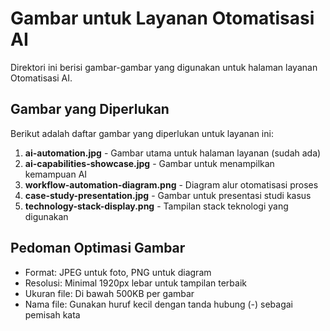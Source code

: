 # Gambar untuk Layanan Otomatisasi AI

Direktori ini berisi gambar-gambar yang digunakan untuk halaman layanan Otomatisasi AI.

## Gambar yang Diperlukan

Berikut adalah daftar gambar yang diperlukan untuk layanan ini:

1. **ai-automation.jpg** - Gambar utama untuk halaman layanan (sudah ada)
2. **ai-capabilities-showcase.jpg** - Gambar untuk menampilkan kemampuan AI
3. **workflow-automation-diagram.png** - Diagram alur otomatisasi proses
4. **case-study-presentation.jpg** - Gambar untuk presentasi studi kasus
5. **technology-stack-display.png** - Tampilan stack teknologi yang digunakan

## Pedoman Optimasi Gambar

- Format: JPEG untuk foto, PNG untuk diagram
- Resolusi: Minimal 1920px lebar untuk tampilan terbaik
- Ukuran file: Di bawah 500KB per gambar
- Nama file: Gunakan huruf kecil dengan tanda hubung (-) sebagai pemisah kata